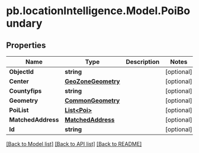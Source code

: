 # pb.locationIntelligence.Model.PoiBoundary
## Properties

Name | Type | Description | Notes
------------ | ------------- | ------------- | -------------
**ObjectId** | **string** |  | [optional] 
**Center** | [**GeoZoneGeometry**](GeoZoneGeometry.md) |  | [optional] 
**Countyfips** | **string** |  | [optional] 
**Geometry** | [**CommonGeometry**](CommonGeometry.md) |  | [optional] 
**PoiList** | [**List&lt;Poi&gt;**](Poi.md) |  | [optional] 
**MatchedAddress** | [**MatchedAddress**](MatchedAddress.md) |  | [optional] 
**Id** | **string** |  | [optional] 

[[Back to Model list]](../README.md#documentation-for-models) [[Back to API list]](../README.md#documentation-for-api-endpoints) [[Back to README]](../README.md)

